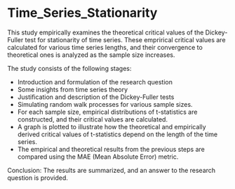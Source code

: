 # Time_Series_Stationarity

This study empirically examines the theoretical critical values of the Dickey-Fuller test for stationarity of time series. These emprirical critical values are calculated for various time series lengths, and their convergence to theoretical ones is analyzed as the sample size increases.

The study consists of the following stages:

* Introduction and formulation of the research question
* Some insights from time series theory
* Justification and description of the Dickey-Fuller tests
* Simulating random walk processes for various sample sizes.
* For each sample size, empirical distributions of t-statistics are constructed, and their critical values are calculated.
* A graph is plotted to illustrate how the theoretical and empirically derived critical values of t-statistics depend on the length of the time series.
* The empirical and theoretical results from the previous steps are compared using the MAE (Mean Absolute Error) metric.

Conclusion:
The results are summarized, and an answer to the research question is provided.
